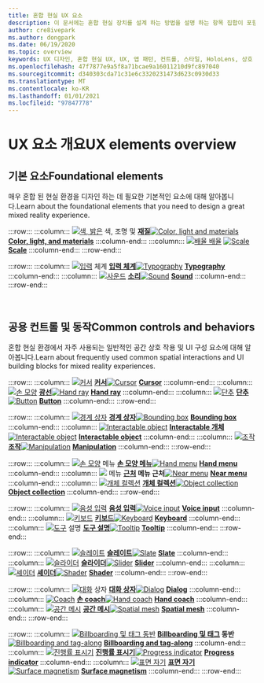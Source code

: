 ```yaml
---
title: 혼합 현실 UX 요소
description: 이 문서에는 혼합 현실 장치를 설계 하는 방법을 설명 하는 항목 집합이 포함 되어 있습니다.
author: cre8ivepark
ms.author: dongpark
ms.date: 06/19/2020
ms.topic: overview
keywords: UX 디자인, 혼합 현실 UX, UX, 앱 패턴, 컨트롤, 스타일, HoloLens, 상호 작용, 공간 상호 작용, 공간 UI, UX 요소, 동작, 구성 요소, 입력 체계, 색, 혼합 현실 헤드셋, windows Mixed reality 헤드셋, 가상 현실 헤드셋, HoloLens, MRTK, Mixed Reality Toolkit
ms.openlocfilehash: 47f7877e9a5f8a71bcae9a16011210d9fc897040
ms.sourcegitcommit: d340303cda71c31e6c3320231473d623c0930d33
ms.translationtype: MT
ms.contentlocale: ko-KR
ms.lasthandoff: 01/01/2021
ms.locfileid: "97847778"
---
```

# <a name="ux-elements-overview"></a><span data-ttu-id="b561a-104">UX 요소 개요</span><span class="sxs-lookup"><span data-stu-id="b561a-104">UX elements overview</span></span>

## <a name="foundational-elements"></a><span data-ttu-id="b561a-105">기본 요소</span><span class="sxs-lookup"><span data-stu-id="b561a-105">Foundational elements</span></span>
<span data-ttu-id="b561a-106">매우 혼합 된 현실 환경을 디자인 하는 데 필요한 기본적인 요소에 대해 알아봅니다.</span><span class="sxs-lookup"><span data-stu-id="b561a-106">Learn about the foundational elements that you need to design a great mixed reality experience.</span></span>

:::row:::
    :::column:::
       <span data-ttu-id="b561a-107">[ ![ 색, 밝은](images/640px-fragments.png)](color-light-and-materials.md) 색, 조명 및 **[재질](color-light-and-materials.md)**</span><span class="sxs-lookup"><span data-stu-id="b561a-107">[![Color, light and materials](images/640px-fragments.png)](color-light-and-materials.md) **[Color, light, and materials](color-light-and-materials.md)**</span></span>
    :::column-end:::
    :::column:::
       <span data-ttu-id="b561a-108">[ ![ 배율 배율](images/volvo-cars-microsoft-hololens-experience01-640px.png)](scale.md) **[](scale.md)**</span><span class="sxs-lookup"><span data-stu-id="b561a-108">[![Scale](images/volvo-cars-microsoft-hololens-experience01-640px.png)](scale.md) **[Scale](scale.md)**</span></span>
    :::column-end:::
:::row-end:::

:::row:::
    :::column:::
       <span data-ttu-id="b561a-109">[ ![ 입력](images/typography-cover.png)](typography.md) 체계 **[입력 체계](typography.md)**</span><span class="sxs-lookup"><span data-stu-id="b561a-109">[![Typography](images/typography-cover.png)](typography.md) **[Typography](typography.md)**</span></span>
    :::column-end:::
    :::column:::
       <span data-ttu-id="b561a-110">[ ![ 사운드](images/spatialaudio.png)](spatial-sound-design.md) **[소리](spatial-sound-design.md)**</span><span class="sxs-lookup"><span data-stu-id="b561a-110">[![Sound](images/spatialaudio.png)](spatial-sound-design.md) **[Sound](spatial-sound-design.md)**</span></span>
    :::column-end:::
:::row-end:::

<br>

## <a name="common-controls-and-behaviors"></a><span data-ttu-id="b561a-111">공용 컨트롤 및 동작</span><span class="sxs-lookup"><span data-stu-id="b561a-111">Common controls and behaviors</span></span>
<span data-ttu-id="b561a-112">혼합 현실 환경에서 자주 사용되는 일반적인 공간 상호 작용 및 UI 구성 요소에 대해 알아봅니다.</span><span class="sxs-lookup"><span data-stu-id="b561a-112">Learn about frequently used common spatial interactions and UI building blocks for mixed reality experiences.</span></span>

:::row:::
    :::column:::
       <span data-ttu-id="b561a-113">[ ![ 커서](images/UX_Hero_Cursor.jpg)](cursors.md) **[커서](cursors.md)**</span><span class="sxs-lookup"><span data-stu-id="b561a-113">[![Cursor](images/UX_Hero_Cursor.jpg)](cursors.md) **[Cursor](cursors.md)**</span></span>
    :::column-end:::
    :::column:::
       <span data-ttu-id="b561a-114">[ ![ 손 모양](images/UX_Hero_HandRay.jpg)](point-and-commit.md) **[광선](point-and-commit.md)**</span><span class="sxs-lookup"><span data-stu-id="b561a-114">[![Hand ray](images/UX_Hero_HandRay.jpg)](point-and-commit.md) **[Hand ray](point-and-commit.md)**</span></span>
    :::column-end:::
    :::column:::
       <span data-ttu-id="b561a-115">[ ![ 단추](images/UX_Hero_Button.jpg)](button.md) **[단추](button.md)**</span><span class="sxs-lookup"><span data-stu-id="b561a-115">[![Button](images/UX_Hero_Button.jpg)](button.md) **[Button](button.md)**</span></span>
    :::column-end:::
:::row-end:::

:::row:::
    :::column:::
       <span data-ttu-id="b561a-116">[ ![ 경계 상자](images/UX_Hero_BoundingBox.jpg)](app-bar-and-bounding-box.md) **[경계 상자](app-bar-and-bounding-box.md)**</span><span class="sxs-lookup"><span data-stu-id="b561a-116">[![Bounding box](images/UX_Hero_BoundingBox.jpg)](app-bar-and-bounding-box.md) **[Bounding box](app-bar-and-bounding-box.md)**</span></span>
    :::column-end:::
    :::column:::
       <span data-ttu-id="b561a-117">[ ![ Interactable object](images/UX_Hero_Interactable.jpg)](interactable-object.md) **[Interactable 개체](interactable-object.md)**</span><span class="sxs-lookup"><span data-stu-id="b561a-117">[![Interactable object](images/UX_Hero_Interactable.jpg)](interactable-object.md) **[Interactable object](interactable-object.md)**</span></span>
    :::column-end:::
    :::column:::
       <span data-ttu-id="b561a-118">[ ![ 조작](images/UX_Hero_Manipulation.jpg)](direct-manipulation.md) **[조작](direct-manipulation.md)**</span><span class="sxs-lookup"><span data-stu-id="b561a-118">[![Manipulation](images/UX_Hero_Manipulation.jpg)](direct-manipulation.md) **[Manipulation](direct-manipulation.md)**</span></span>
    :::column-end:::
:::row-end:::

:::row:::
    :::column:::
       <span data-ttu-id="b561a-119">[ ![ 손 모양](images/UX_Hero_HandMenu.jpg)](hand-menu.md) 메뉴 **[손 모양 메뉴](hand-menu.md)**</span><span class="sxs-lookup"><span data-stu-id="b561a-119">[![Hand menu](images/UX_Hero_HandMenu.jpg)](hand-menu.md) **[Hand menu](hand-menu.md)**</span></span>
    :::column-end:::
    :::column:::
       <span data-ttu-id="b561a-120">[ ![](images/UX_Hero_NearMenu.jpg)](near-menu.md) 메뉴 **[근처](near-menu.md) 메뉴 근처**</span><span class="sxs-lookup"><span data-stu-id="b561a-120">[![Near menu](images/UX_Hero_NearMenu.jpg)](near-menu.md) **[Near menu](near-menu.md)**</span></span>
    :::column-end:::
    :::column:::
       <span data-ttu-id="b561a-121">[ ![ 개체 컬렉션](images/UX_Hero_ObjectCollection.jpg)](object-collection.md) **[개체 컬렉션](object-collection.md)**</span><span class="sxs-lookup"><span data-stu-id="b561a-121">[![Object collection](images/UX_Hero_ObjectCollection.jpg)](object-collection.md) **[Object collection](object-collection.md)**</span></span>
    :::column-end:::
:::row-end:::

:::row:::
    :::column:::
       <span data-ttu-id="b561a-122">[ ![ 음성 입력](images/UX_Hero_VoiceCommand.jpg)](voice-input.md) **[음성 입력](voice-input.md)**</span><span class="sxs-lookup"><span data-stu-id="b561a-122">[![Voice input](images/UX_Hero_VoiceCommand.jpg)](voice-input.md) **[Voice input](voice-input.md)**</span></span>
    :::column-end:::
    :::column:::
       <span data-ttu-id="b561a-123">[ ![ 키보드](images/UX_Hero_Keyboard.jpg)](keyboard.md) **[키보드](keyboard.md)**</span><span class="sxs-lookup"><span data-stu-id="b561a-123">[![Keyboard](images/UX_Hero_Keyboard.jpg)](keyboard.md) **[Keyboard](keyboard.md)**</span></span>
    :::column-end:::
    :::column:::
       <span data-ttu-id="b561a-124">[ ![ 도구](images/UX_Hero_Tooltip.jpg)](tooltip.md) 설명 **[도구 설명](tooltip.md)**</span><span class="sxs-lookup"><span data-stu-id="b561a-124">[![Tooltip](images/UX_Hero_Tooltip.jpg)](tooltip.md) **[Tooltip](tooltip.md)**</span></span>
    :::column-end:::
:::row-end:::

:::row:::
    :::column:::
       <span data-ttu-id="b561a-125">[ ![ 슬레이트](images/UX_Hero_Slate.jpg)](slate.md) **[슬레이트](slate.md)**</span><span class="sxs-lookup"><span data-stu-id="b561a-125">[![Slate](images/UX_Hero_Slate.jpg)](slate.md) **[Slate](slate.md)**</span></span>
    :::column-end:::
    :::column:::
       <span data-ttu-id="b561a-126">[ ![ 슬라이더](images/UX_Hero_Slider.jpg)](slider.md) **[슬라이더](slider.md)**</span><span class="sxs-lookup"><span data-stu-id="b561a-126">[![Slider](images/UX_Hero_Slider.jpg)](slider.md) **[Slider](slider.md)**</span></span>
    :::column-end:::
    :::column:::
        <span data-ttu-id="b561a-127">[ ![ 셰이더](images/UX_Hero_StandardShader.jpg)](shader.md) **[셰이더](shader.md)**</span><span class="sxs-lookup"><span data-stu-id="b561a-127">[![Shader](images/UX_Hero_StandardShader.jpg)](shader.md) **[Shader](shader.md)**</span></span>
    :::column-end:::
:::row-end:::

:::row:::
    :::column:::
       <span data-ttu-id="b561a-128">[ ![ 대화](images/MRTK_UX_Dialog.jpg)](dialog-ui.md) 상자 **[대화 상자](dialog-ui.md)**</span><span class="sxs-lookup"><span data-stu-id="b561a-128">[![Dialog](images/MRTK_UX_Dialog.jpg)](dialog-ui.md) **[Dialog](dialog-ui.md)**</span></span>
    :::column-end:::
    :::column:::
       <span data-ttu-id="b561a-129">[ ![ Coach](images/HandCoach/MRTK_handCoach.jpg)](hand-coach.md) **[손 coach](hand-coach.md)**</span><span class="sxs-lookup"><span data-stu-id="b561a-129">[![Hand coach](images/HandCoach/MRTK_handCoach.jpg)](hand-coach.md) **[Hand coach](hand-coach.md)**</span></span>
    :::column-end:::
    :::column:::
       <span data-ttu-id="b561a-130">[ ![ 공간 메시](images/MRTK_PulseShader_SpatialMesh.gif)](spatial-mesh-ux.md) **[공간 메시](spatial-mesh-ux.md)**</span><span class="sxs-lookup"><span data-stu-id="b561a-130">[![Spatial mesh](images/MRTK_PulseShader_SpatialMesh.gif)](spatial-mesh-ux.md) **[Spatial mesh](spatial-mesh-ux.md)**</span></span>
    :::column-end:::
:::row-end:::

:::row:::
    :::column:::
        <span data-ttu-id="b561a-131">[ ![ Billboarding 및 태그 동반](images/MRTK_TagAlong.gif)](billboarding-and-tag-along.md) **[Billboarding 및 태그](billboarding-and-tag-along.md) 동반**</span><span class="sxs-lookup"><span data-stu-id="b561a-131">[![Billboarding and tag-along](images/MRTK_TagAlong.gif)](billboarding-and-tag-along.md) **[Billboarding and tag-along](billboarding-and-tag-along.md)**</span></span>
    :::column-end:::
    :::column:::
       <span data-ttu-id="b561a-132">[ ![ 진행률 표시기](images/MRTK_ProgressIndicator.gif)](progress.md) **[진행률 표시기](progress.md)**</span><span class="sxs-lookup"><span data-stu-id="b561a-132">[![Progress indicator](images/MRTK_ProgressIndicator.gif)](progress.md) **[Progress indicator](progress.md)**</span></span>
    :::column-end:::
    :::column:::
       <span data-ttu-id="b561a-133">[ ![ 표면 자기](images/MRTK_SurfaceMagnetism.gif)](surface-magnetism.md) **[표면 자기](surface-magnetism.md)**</span><span class="sxs-lookup"><span data-stu-id="b561a-133">[![Surface magnetism](images/MRTK_SurfaceMagnetism.gif)](surface-magnetism.md) **[Surface magnetism](surface-magnetism.md)**</span></span>
    :::column-end:::
:::row-end:::

<br>

